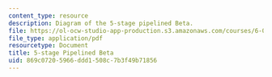 ```yaml
---
content_type: resource
description: Diagram of the 5-stage pipelined Beta.
file: https://ol-ocw-studio-app-production.s3.amazonaws.com/courses/6-004-computation-structures-spring-2009/869c07205966ddd1508c7b3f49b71856_MIT6_004s09_lab_pbeta_diagram.pdf
file_type: application/pdf
resourcetype: Document
title: 5-stage Pipelined Beta
uid: 869c0720-5966-ddd1-508c-7b3f49b71856
---
```


